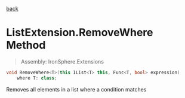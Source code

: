 ﻿

[back](/IronSphere.Extensions/types/ListExtension)

# ListExtension.RemoveWhere Method

> Assembly: IronSphere.Extensions

```csharp
void RemoveWhere<T>(this IList<T> this, Func<T, bool> expression)
    where T: class;
```

Removes all elements in a list where a condition matches

 